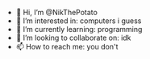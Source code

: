 - 👋 Hi, I’m @NikThePotato
- 👀 I’m interested in: computers i guess
- 🌱 I’m currently learning: programming
- 💞️ I’m looking to collaborate on: idk
- 📫 How to reach me: you don't

<!---
NikThePotato/NikThePotato is a ✨ special ✨ repository because its `README.md` (this file) appears on your GitHub profile.
You can click the Preview link to take a look at your changes.
--->

